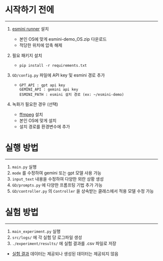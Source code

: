 # 시작하기 전에
---
1. [esmini runner](https://github.com/esmini/esmini/releases/tag/v2.46.3) 설치
   * 본인 OS에 맞게 esmini-demo_OS.zip 다운로드
   * 적당한 위치에 압축 해제
     
2. 필요 패키지 설치
   * `pip install -r requirements.txt`
     
3. `GD/config.py` 파일에 API key 및 esmini 경로 추가
   * ```
     GPT_API : gpt api key
     GEMINI_API : gemini api key
     ESMINI_PATH : esmini 설치 경로 (ex: ~/esmini-demo)
     ```

4. 녹화가 필요한 경우 (선택)
   * [ffmpeg](https://ffmpeg.org/download.html) 설치
   * 본인 OS에 맞게 설치
   * 설치 경로를 환경변수에 추가

# 실행 방법
---
1. `main.py` 실행
2. `mode` 를 수정하여 gemini 또는 gpt 모델 사용 가능
3. `input_text` 내용을 수정하여 다양한 외란 상황 생성
4. `GD/prompts.py` 에 다양한 프롬프팅 기법 추가 가능
5. `GD/controller.py` 의 `Controller` 을 상속받는 클래스에서 적용 모델 수정 가능

# 실험 방법
---
1. `main_experiment.py` 실행
2. `src/logs/` 에 각 실험 당 로그파일 생성
3. `./experiment/results/` 에 실험 결과를 .csv 파일로 저장

* [실험 결과](/experiment_results.md) 데이터는 제공되나 생성된 데이터는 제공되지 않음
